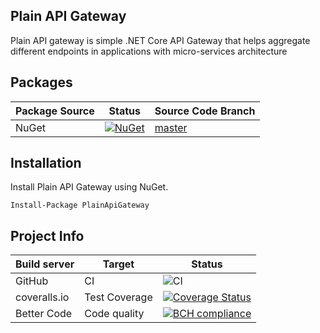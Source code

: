 ## Plain API Gateway
Plain API gateway is simple .NET Core API Gateway that helps aggregate different endpoints in applications with micro-services architecture

## Packages
| Package Source | Status | Source Code Branch |
|----------------|--------|--------------------|
| NuGet | [![NuGet](https://img.shields.io/nuget/v/PlainApiGateway.svg)](https://www.nuget.org/packages/PlainApiGateway/) | [master](https://github.com/linuxchata/plain-api-gateway/tree/master) |

## Installation
Install Plain API Gateway using NuGet.

`Install-Package PlainApiGateway`

## Project Info
| Build server | Target       | Status      |
|--------------|--------------|-------------|
| GitHub       | CI           | ![CI](https://github.com/linuxchata/plain-api-gateway/workflows/CI/badge.svg) |
| coveralls.io | Test Coverage | [![Coverage Status](https://coveralls.io/repos/github/linuxchata/plain-api-gateway/badge.svg?branch=master)](https://coveralls.io/github/linuxchata/plain-api-gateway?branch=master) | 
| Better Code  | Code quality | [![BCH compliance](https://bettercodehub.com/edge/badge/linuxchata/plain-api-gateway?branch=master)](https://bettercodehub.com/) |
